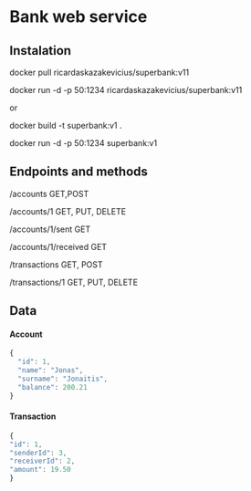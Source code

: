 # Bank web service

## Instalation
docker pull ricardaskazakevicius/superbank:v11

docker run -d -p 50:1234 ricardaskazakevicius/superbank:v11

or

docker build -t superbank:v1 .

docker run -d -p 50:1234 superbank:v1

## Endpoints and methods
/accounts  GET,POST

/accounts/1  GET, PUT, DELETE

/accounts/1/sent  GET

/accounts/1/received  GET

/transactions  GET, POST

/transactions/1  GET, PUT, DELETE

## Data

#### Account
```javascript
{
  "id": 1,
  "name": "Jonas",
  "surname": "Jonaitis",
  "balance": 200.21
}
```

#### Transaction
```javascript
{
"id": 1,
"senderId": 3,
"receiverId": 2,
"amount": 19.50
}
```
